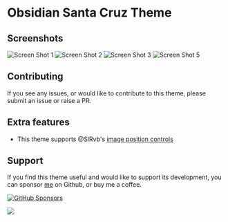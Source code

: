# Obsidian Santa Cruz Theme

## Screenshots

<img src="https://github.com/mgmeyers/obsidian-california-coast-theme/raw/main/screenshots/01.png" alt="Screen Shot 1" />
<img src="https://github.com/mgmeyers/obsidian-california-coast-theme/raw/main/screenshots/02.png" alt="Screen Shot 2" />
<img src="https://github.com/mgmeyers/obsidian-california-coast-theme/raw/main/screenshots/03.png" alt="Screen Shot 3" />
<img src="https://github.com/mgmeyers/obsidian-california-coast-theme/raw/main/screenshots/05.png" alt="Screen Shot 5" />

## Contributing

If you see any issues, or would like to contribute to this theme, please submit an issue or raise a PR.

## Extra features

- This theme supports @SlRvb's [image position controls](https://github.com/SlRvb/Obsidian--ITS-Theme/blob/main/Guide/Image-Positions.md)

## Support

If you find this theme useful and would like to support its development, you can sponsor [me](https://github.com/doctorfree) on Github, or buy me a coffee.

[![GitHub Sponsors](https://img.shields.io/github/sponsors/doctorfree?label=Sponsor&logo=GitHub%20Sponsors&style=for-the-badge)](https://github.com/sponsors/doctorfree)

<a href="https://www.buymeacoffee.com/doctorfree"><img src="https://img.buymeacoffee.com/button-api/?text=Buy me a coffee&emoji=&slug=doctorfree&button_colour=5F7FFF&font_colour=ffffff&font_family=Lato&outline_colour=000000&coffee_colour=FFDD00"></a>
